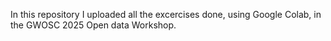 In this repository I uploaded all the excercises done, using Google Colab, in the GWOSC 2025 Open data Workshop.

